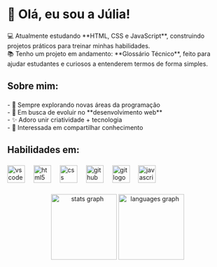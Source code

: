<h1 align="left">👋 Olá, eu sou a Júlia!</h1>

###

<p align="left">💻 Atualmente estudando **HTML, CSS e JavaScript**, construindo projetos práticos para treinar minhas habilidades.  <br>📚 Tenho um projeto em andamento: **Glossário Técnico**, feito para ajudar estudantes e curiosos a entenderem termos de forma simples.</p>

###

<h2 align="left">Sobre mim:</h2>

###

<p align="left">- 🔭 Sempre explorando novas áreas da programação  <br>- 🌱 Em busca de evoluir no **desenvolvimento web**  <br>- ✨ Adoro unir criatividade + tecnologia  <br>- 📖 Interessada em compartilhar conhecimento</p>

###

<h2 align="left">Habilidades em:</h2>

###

<div align="left">
  <img src="https://cdn.jsdelivr.net/gh/devicons/devicon/icons/vscode/vscode-original.svg" height="40" alt="vscode logo"  />
  <img width="12" />
  <img src="https://cdn.jsdelivr.net/gh/devicons/devicon/icons/html5/html5-original.svg" height="40" alt="html5 logo"  />
  <img width="12" />
  <img src="https://cdn.jsdelivr.net/gh/devicons/devicon/icons/css3/css3-original.svg" height="40" alt="css logo"  />
  <img width="12" />
  <img src="https://cdn.jsdelivr.net/gh/devicons/devicon/icons/github/github-original.svg" height="40" alt="github logo"  />
  <img width="12" />
  <img src="https://cdn.jsdelivr.net/gh/devicons/devicon/icons/git/git-original.svg" height="40" alt="git logo"  />
  <img width="12" />
  <img src="https://cdn.jsdelivr.net/gh/devicons/devicon/icons/javascript/javascript-original.svg" height="40" alt="javascript logo"  />
</div>

###

<div align="center">
  <img src="https://github-readme-stats.vercel.app/api?username=juliaverissimo&hide_title=false&hide_rank=false&show_icons=true&include_all_commits=true&count_private=true&disable_animations=false&theme=dracula&locale=en&hide_border=false&order=1" height="150" alt="stats graph"  />
  <img src="https://github-readme-stats.vercel.app/api/top-langs?username=juliaverissimo&locale=en&hide_title=false&layout=compact&card_width=320&langs_count=5&theme=dracula&hide_border=false&order=2" height="150" alt="languages graph"  />
</div>

###
